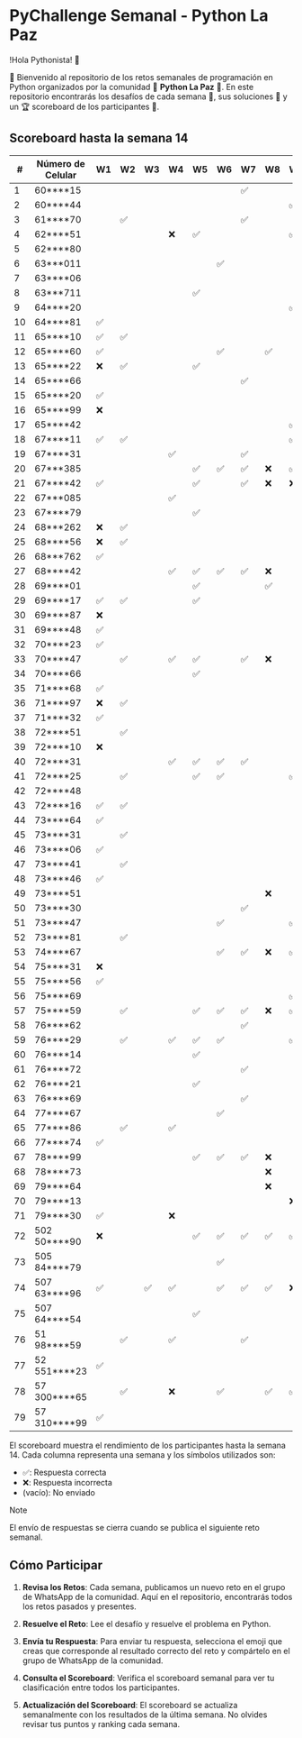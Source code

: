 # PyChallenge Semanal - Python La Paz

!Hola Pythonista! 🐍 

🎉 Bienvenido al repositorio de los retos semanales de programación en Python organizados por la comunidad 🐍 **Python La Paz** 🚀. En este repositorio encontrarás los desafíos de cada semana 📅, sus soluciones 📝 y un 🏆 scoreboard de los participantes 🎯.

## Scoreboard hasta la semana 14

| #  | Número de Celular | W1 | W2 | W3 | W4 | W5 | W6 | W7 | W8 | W9 | W10| W11| W12| W13| W14| Score|
|----|-------------------|----|----|----|----|----|----|----|----|----|----|----|----|----|----|------|
| 1  | 60****15          |    |    |    |    |    |    | ✅ |    |    |    |    |    |    |    | 1    |
| 2  | 60****44          |    |    |    |    |    |    |    |    | ✅ |    |    |    |    |    | 1    |
| 3  | 61****70          |    | ✅ |    |    |    |    | ✅ |    |    |    |    |    |    |    | 2    |
| 4  | 62****51          |    |    |    | ❌ | ✅ |    |    |    | ✅ | ✅ | ✅ | ✅ | ✅ | ✅ | 7    |
| 5  | 62****80          |    |    |    |    |    |    |    |    |    |    |    |    | ✅ |    | 1    |
| 6  | 63***011          |    |    |    |    |    | ✅ |    |    |    |    |    |    |    |    | 1    |
| 7  | 63****06          |    |    |    |    |    |    |    |    |    |    |    |    |    | ✅ | 1    |
| 8  | 63***711          |    |    |    |    | ✅ |    |    |    |    |    |    |    |    |    | 1    |
| 9  | 64****20          |    |    |    |    |    |    |    |    | ✅ |    |    |    |    |    | 1    |
| 10  | 64****81          | ✅ |    |    |    |    |    |    |    |    |    |    |    |    |    | 1    |
| 11  | 65****10          | ✅ | ✅ |    |    |    |    |    |    |    |    |    |    |    |    | 2    |
| 12 | 65****60          | ✅ |    |    |    |    | ✅ |    | ✅ |    |    |    |    | ✅ |    | 4    |
| 13 | 65****22          | ❌ | ✅ |    |    | ✅ |    |    |    |    |    |    |    | ✅ | ✅ | 4    |
| 14 | 65****66          |    |    |    |    |    |    | ✅ |    |    |    |    |    |    |    | 1    |
| 15 | 65****20          | ✅ |    |    |    |    |    |    |    |    |    |    |    |    |    | 1    |
| 16 | 65****99          | ❌ |    |    |    |    |    |    |    |    |    |    |    |    |    | 0    |
| 17 | 65****42          |    |    |    |    |    |    |    |    | ✅ |    |    |    |    |    | 1    |
| 18 | 67****11          | ✅ | ✅ |    |    |    |    |    |    | ✅ |    | ✅ |    | ✅ |    | 5    |
| 19 | 67****31          |    |    |    | ✅ |    |    | ✅ |    |    |    |    |    |    |    | 2    |
| 20 | 67***385          |    |    |    |    | ✅ | ✅ | ✅ | ❌ | ✅ |    | ✅ |    |    |    | 5    |
| 21 | 67****42          | ✅ |    |    |    | ✅ |    | ✅ | ❌ | ❌ |    | ✅ |    |    |    | 4    |
| 22 | 67***085          |    |    |    | ✅ |    |    |    |    |    |    |    |    |    |    | 1    |
| 23 | 67****79          |    |    |    |    | ✅ |    |    |    |    |    |    |    |    |    | 1    |
| 24 | 68***262          | ❌ | ✅ |    |    |    |    |    |    |    |    |    |    |    |    | 1    |
| 25 | 68****56          | ❌ | ✅ |    |    |    |    |    |    |    |    |    |    |    |    | 1    |
| 26 | 68***762          | ✅ |    |    |    |    |    |    |    |    |    |    |    |    |    | 1    |
| 27 | 68****42          |    |    |    | ✅ | ✅ | ✅ | ✅ | ❌ |    |    |    |    |    |    | 4    |
| 28 | 69****01          |    |    |    |    | ✅ |    |    | ✅ |    |    |    |    |    |    | 2    |
| 29 | 69****17          | ✅ | ✅ |    |    | ✅ |    |    |    |    |    |    |    |    |    | 3    |
| 30 | 69****87          | ❌ |    |    |    |    |    |    |    |    |    |    |    |    |    | 0    |
| 31 | 69****48          | ✅ |    |    |    |    |    |    |    |    |    |    |    |    |    | 1    |
| 32 | 70****23          | ✅ |    |    |    |    |    |    |    |    |    |    |    |    |    | 1    |
| 33 | 70****47          |    | ✅ |    | ✅ | ✅ |    | ✅ | ❌ |    |    |    |    |    |    | 4    |
| 34 | 70****66          |    |    |    |    | ✅ |    |    |    |    |    |    |    |    |    | 1    |
| 35 | 71****68          | ✅ |    |    |    |    |    |    |    |    |    |    |    |    |    | 1    |
| 36 | 71****97          | ❌ | ✅ |    |    |    |    |    |    |    |    |    | ✅ |    |    | 2    |
| 37 | 71****32          | ✅ |    |    |    |    |    |    |    |    |    |    |    |    |    | 1    |
| 38 | 72****51          |    | ✅ |    |    |    |    |    |    |    |    |    |    |    |    | 1    |
| 39 | 72****10          | ❌ |    |    |    |    |    |    |    |    |    |    |    |    |    | 0    |
| 40 | 72****31          |    |    |    | ✅ | ✅ | ✅ | ✅ |    |    |    |    |    |    |    | 4    |
| 41 | 72****25          |    | ✅ |    |    | ✅ | ✅ |    |    | ✅ |    |    |    | ✅ |    | 5    |
| 42 | 72****48          |    |    |    |    |    |    |    |    |    | ✅ | ✅ |    |    |    | 2    |
| 43 | 72****16          | ✅ | ✅ |    |    |    |    |    |    |    |    |    |    |    |    | 2    |
| 44 | 73****64          | ✅ |    |    |    |    |    |    |    |    |    |    |    |    |    | 1    |
| 45 | 73****31          |    | ✅ |    |    |    |    |    |    |    |    |    |    |    |    | 1    |
| 46 | 73****06          | ✅ |    |    |    |    |    |    |    |    |    |    |    |    |    | 1    |
| 47 | 73****41          |    | ✅ |    |    |    |    |    |    |    |    |    |    |    |    | 1    |
| 48 | 73****46          | ✅ |    |    |    |    |    |    |    |    |    |    |    |    |    | 1    |
| 49 | 73****51          |    |    |    |    |    |    |    | ❌ |    |    |    |    |    |    | 0    |
| 50 | 73****30          |    |    |    |    |    |    | ✅ |    |    |    |    |    |    |    | 1    |
| 51 | 73****47          |    |    |    |    |    | ✅ |    |    | ✅ |    |    |    | ✅ |    | 3    |
| 52 | 73****81          |    | ✅ |    |    |    |    |    |    |    |    |    |    |    |    | 1    |
| 53 | 74****67          |    |    |    |    |    | ✅ | ✅ | ❌ | ✅ |    | ✅ | ✅ | ✅ | ✅ | 7    |
| 54 | 75****31          | ❌ |    |    |    |    |    |    |    |    |    |    |    |    |    | 0    |
| 55 | 75****56          | ✅ |    |    |    |    |    |    |    |    |    |    |    |    |    | 1    |
| 56 | 75****69          |    |    |    |    |    |    |    |    | ✅ |    |    |    |    |    | 1    |
| 57 | 75****59          |    | ✅ |    |    | ✅ | ✅ | ✅ | ❌ | ✅ | ✅ | ✅ |    | ✅ | ✅ | 9    |
| 58 | 76****62          |    |    |    |    |    |    | ✅ |    |    |    |    |    |    | ✅ | 2    |
| 59 | 76****29          |    | ✅ |    | ✅ | ✅ | ✅ |    |    | ✅ |    | ✅ | ✅ | ✅ | ✅ | 9    |
| 60 | 76****14          |    |    |    |    | ✅ |    |    |    |    |    |    |    |    |    | 1    |
| 61 | 76****72          |    |    |    |    |    |    | ✅ |    |    |    |    |    |    |    | 1    |
| 62 | 76****21          |    |    |    |    | ✅ |    |    |    |    |    |    |    |    | ✅ | 2    |
| 63 | 76****69          |    |    |    |    |    |    | ✅ |    |    |    |    |    |    |    | 1    |
| 64 | 77****67          |    |    |    |    |    | ✅ |    |    |    |    |    |    | ✅ |    | 2    |
| 65 | 77****86          |    | ✅ |    | ✅ |    |    |    |    |    |    |    |    | ✅ |    | 3    |
| 66 | 77****74          | ✅ |    |    |    |    |    |    |    |    |    |    |    |    |    | 1    |
| 67 | 78****99          |    |    |    |    | ✅ | ✅ | ✅ | ❌ |    |    |    |    |    |    | 3    |
| 68 | 78****73          |    |    |    |    |    |    |    | ❌ |    |    |    |    | ✅ |    | 1    |
| 69 | 79****64          |    |    |    |    |    |    |    | ❌ |    |    |    |    |    |    | 0    |
| 70 | 79****13          |    |    |    |    |    |    |    |    | ❌ |    |    |    |    |    | 0    |
| 71 | 79****30          | ✅ |    |    | ❌ |    |    |    |    |    |    |    |    |    |    | 1    |
| 72 | 502 50****90      | ❌ |    |    |    | ✅ | ✅ | ✅ | ✅ | ✅ | ✅ | ✅ |    | ✅ | ✅ | 9    |
| 73 | 505 84****79      |    |    |    |    |    | ✅ |    |    |    |    |    |    |    |    | 1    |
| 74 | 507 63****96      | ✅ |    | ✅ | ✅ |    | ✅ | ✅ | ✅ | ❌ |    |    | ✅ | ✅ | ✅ | 9    |
| 75 | 507 64****54      |    |    |    |    | ✅ |    |    |    |    |    |    |    |    |    | 1    |
| 76 | 51 98****59       |    | ✅ |    | ✅ |    |    | ✅ |    |    |    |    |    |    |    | 3    |
| 77 | 52 551****23      | ✅ |    |    |    |    |    |    |    |    |    |    |    |    |    | 1    |
| 78 | 57 300****65      |    | ✅ |    | ❌ |    | ✅ |    | ✅ | ✅ |    |    |    |    |    | 4    |
| 79 | 57 310****99      | ✅ |    |    |    |    |    |    |    |    |    |    | ✅ | ✅ | ✅ | 4    |

El scoreboard muestra el rendimiento de los participantes hasta la semana 14. Cada columna representa una semana y los símbolos utilizados son:

- ✅: Respuesta correcta
- ❌: Respuesta incorrecta
- (vacío): No enviado


> [!NOTE]
> El envío de respuestas se cierra cuando se publica el siguiente reto semanal.


## Cómo Participar

1. **Revisa los Retos**: Cada semana, publicamos un nuevo reto en el grupo de WhatsApp de la comunidad. Aquí en el repositorio, encontrarás todos los retos pasados y presentes.

2. **Resuelve el Reto**: Lee el desafío y resuelve el problema en Python.

3. **Envía tu Respuesta**: Para enviar tu respuesta, selecciona el emoji que creas que corresponde al resultado correcto del reto y compártelo en el grupo de WhatsApp de la comunidad.

4. **Consulta el Scoreboard**: Verifica el scoreboard semanal para ver tu clasificación entre todos los participantes.

5. **Actualización del Scoreboard**: El scoreboard se actualiza semanalmente con los resultados de la última semana. No olvides revisar tus puntos y ranking cada semana.
